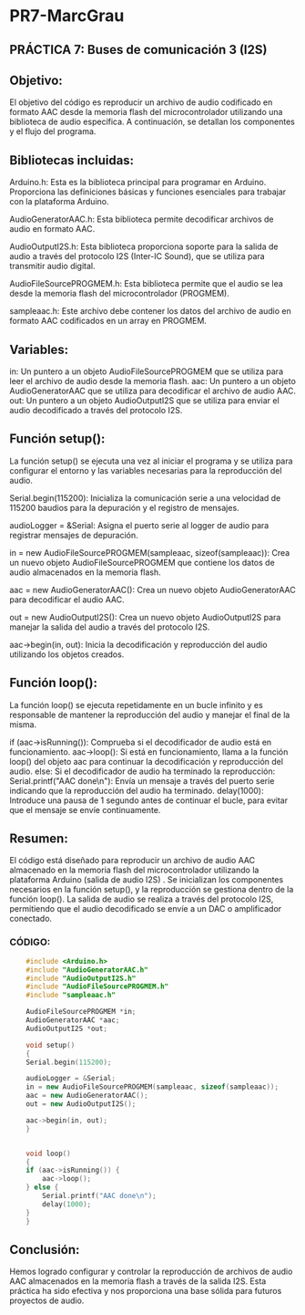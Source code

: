 # PR7-MarcGrau

## PRÁCTICA 7: Buses de comunicación 3 (I2S)

## Objetivo:

El objetivo del código es reproducir un archivo de audio codificado en formato AAC desde la memoria flash del microcontrolador utilizando una biblioteca de audio específica. A continuación, se detallan los componentes y el flujo del programa.

## Bibliotecas incluidas:

Arduino.h: Esta es la biblioteca principal para programar en Arduino. Proporciona las definiciones básicas y funciones esenciales para trabajar con la plataforma Arduino.

AudioGeneratorAAC.h: Esta biblioteca permite decodificar archivos de audio en formato AAC.

AudioOutputI2S.h: Esta biblioteca proporciona soporte para la salida de audio a través del protocolo I2S (Inter-IC Sound), que se utiliza para transmitir audio digital.

AudioFileSourcePROGMEM.h: Esta biblioteca permite que el audio se lea desde la memoria flash del microcontrolador (PROGMEM).

sampleaac.h: Este archivo debe contener los datos del archivo de audio en formato AAC codificados en un array en PROGMEM.

## Variables: 

in: Un puntero a un objeto AudioFileSourcePROGMEM que se utiliza para leer el archivo de audio desde la memoria flash.
aac: Un puntero a un objeto AudioGeneratorAAC que se utiliza para decodificar el archivo de audio AAC.
out: Un puntero a un objeto AudioOutputI2S que se utiliza para enviar el audio decodificado a través del protocolo I2S.

## Función setup():

La función setup() se ejecuta una vez al iniciar el programa y se utiliza para configurar el entorno y las variables necesarias para la reproducción del audio.

Serial.begin(115200): Inicializa la comunicación serie a una velocidad de 115200 baudios para la depuración y el registro de mensajes.

audioLogger = &Serial: Asigna el puerto serie al logger de audio para registrar mensajes de depuración.

in = new AudioFileSourcePROGMEM(sampleaac, sizeof(sampleaac)): Crea un nuevo objeto AudioFileSourcePROGMEM que contiene los datos de audio almacenados en la memoria flash.

aac = new AudioGeneratorAAC(): Crea un nuevo objeto AudioGeneratorAAC para decodificar el audio AAC.

out = new AudioOutputI2S(): Crea un nuevo objeto AudioOutputI2S para manejar la salida del audio a través del protocolo I2S.

aac->begin(in, out): Inicia la decodificación y reproducción del audio utilizando los objetos creados.

## Función loop():

La función loop() se ejecuta repetidamente en un bucle infinito y es responsable de mantener la reproducción del audio y manejar el final de la misma.

if (aac->isRunning()): Comprueba si el decodificador de audio está en funcionamiento.
aac->loop(): Si está en funcionamiento, llama a la función loop() del objeto aac para continuar la decodificación y reproducción del audio.
else: Si el decodificador de audio ha terminado la reproducción:
Serial.printf("AAC done\n"): Envía un mensaje a través del puerto serie indicando que la reproducción del audio ha terminado.
delay(1000): Introduce una pausa de 1 segundo antes de continuar el bucle, para evitar que el mensaje se envíe continuamente.

## Resumen:

El código está diseñado para reproducir un archivo de audio AAC almacenado en la memoria flash del microcontrolador utilizando la plataforma Arduino (salida de audio I2S) . Se inicializan los componentes necesarios en la función setup(), y la reproducción se gestiona dentro de la función loop(). La salida de audio se realiza a través del protocolo I2S, permitiendo que el audio decodificado se envíe a un DAC o amplificador conectado.


### CÓDIGO:
```cpp
    #include <Arduino.h>
    #include "AudioGeneratorAAC.h"
    #include "AudioOutputI2S.h"
    #include "AudioFileSourcePROGMEM.h"
    #include "sampleaac.h"

    AudioFileSourcePROGMEM *in;
    AudioGeneratorAAC *aac;
    AudioOutputI2S *out;

    void setup()
    {
    Serial.begin(115200);

    audioLogger = &Serial;
    in = new AudioFileSourcePROGMEM(sampleaac, sizeof(sampleaac));
    aac = new AudioGeneratorAAC();
    out = new AudioOutputI2S();

    aac->begin(in, out);
    }


    void loop()
    {
    if (aac->isRunning()) {
        aac->loop();
    } else {
        Serial.printf("AAC done\n");
        delay(1000);
    }
    }
```

## Conclusión:

Hemos logrado configurar y controlar la reproducción de archivos de audio AAC almacenados en la memoria flash a través de la salida I2S. Esta práctica ha sido efectiva y nos proporciona una base sólida para futuros proyectos de audio.
